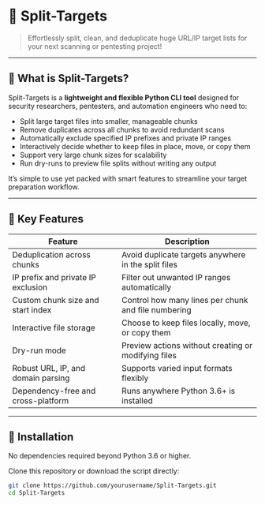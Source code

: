 # 🏴 Split-Targets

> Effortlessly split, clean, and deduplicate huge URL/IP target lists for your next scanning or pentesting project!

---

## 🏴 What is Split-Targets?

Split-Targets is a **lightweight and flexible Python CLI tool** designed for security researchers, pentesters, and automation engineers who need to:

- Split large target files into smaller, manageable chunks  
- Remove duplicates across all chunks to avoid redundant scans  
- Automatically exclude specified IP prefixes and private IP ranges  
- Interactively decide whether to keep files in place, move, or copy them  
- Support very large chunk sizes for scalability  
- Run dry-runs to preview file splits without writing any output  

It’s simple to use yet packed with smart features to streamline your target preparation workflow.

---

## 🏴 Key Features

| Feature                              | Description                                         |
|------------------------------------|-----------------------------------------------------|
| Deduplication across chunks         | Avoid duplicate targets anywhere in the split files |
| IP prefix and private IP exclusion  | Filter out unwanted IP ranges automatically         |
| Custom chunk size and start index   | Control how many lines per chunk and file numbering |
| Interactive file storage            | Choose to keep files locally, move, or copy them    |
| Dry-run mode                       | Preview actions without creating or modifying files |
| Robust URL, IP, and domain parsing  | Supports varied input formats flexibly               |
| Dependency-free and cross-platform  | Runs anywhere Python 3.6+ is installed               |

---

## 🏴 Installation

No dependencies required beyond Python 3.6 or higher.

Clone this repository or download the script directly:

```bash
git clone https://github.com/yourusername/Split-Targets.git
cd Split-Targets
